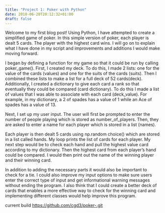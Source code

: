 ```yaml
---
title: "Project 1: Poker with Python"
date: 2018-06-28T20:12:32+01:00
draft: false
---
```

Welcome to my first blog post! Using Python, I have attempted to create a simplified game of poker. In this simple version of poker, each player is dealt 5 cards. The player with the highest card wins.  I will go on to explain what I have done in my script and improvements and additions I would make moving forward.  

I began by defining a function for my game so that it could be run by calling poker_game(). First, I created my deck. To do this, I made 2 lists: one for the value of the cards (values) and one for the suits of the cards (suits). Then I combined these lists to make a list for a full deck of 52 cards(deck). Additionally, I created a dictionary to give each card a rank so that eventually they could be compared (card dictionary). To do this I made a list of values that I was able to associate with each card (deck_value). For example, in my dictionary, a 2 of spades has a value of 1 while an Ace of spades has a value of 13. 

Next, I set up my user input. The user will first be prompted to enter the number of people playing which is stored as number_of_players.  Then, they are asked to enter a name for each player which is stored in a list (names). 

Each player is then dealt 5 cards using np.random choice() which are stored in a list called hands.  My loop prints the list of cards for each player. My next step would be to check each hand and pull the highest value card according to my dictionary. Then the highest card from each player’s hand could be compared. I would then print out the name of the winning player and their winning card. 

In addition to adding the necessary parts it would also be important to check for a tie. I could also improve my input options to make sure users enter the correct type of input and get informational warning messages without ending the program. I also think that I could create a better deck of cards that enables a more effective way to check for the winning card and implementing different classes would help improve this program. 

current build https://github.com/cgd3/poker-.git
